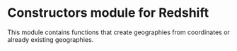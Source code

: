 # Constructors module for Redshift

This module contains functions that create geographies from coordinates or already existing geographies.
